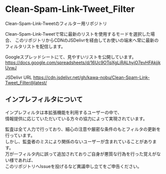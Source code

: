 # Clean-Spam-Link-Tweet_Filter
Clean-Spam-Link-Tweetのフィルター用リポジトリ

Clean-Spam-Link-Tweetで常に最新のリストを使用するモードを選択した場合、
このリポジトリからCDNのJSDelivrを経由してお使いの端末へ常に最新のフィルタリストを配信します。

Googleスプレッドシートにて、見やすいリストを公開しています。
https://docs.google.com/spreadsheets/d/16Uc9OTqXgLiRALhyiO7evHFAkjjkUvwJ

JSDelivr URL
https://cdn.jsdelivr.net/gh/kawa-nobu/Clean-Spam-Link-Tweet_Filter@latest/

## インプレフィルタについて
インプレフィルタは本拡張機能を利用するユーザーの中で、  
情報提供に応じていただいている方々の協力によって実現されています。

監査は全て人力で行っており、細心の注意や厳密な条件のもとフィルタの更新を行っています。  
しかし、監査者のミスにより関係のないユーザーが含まれていることがあります。  
万が一フィルタ内に誤って追加されておりご自身が悪質な行為を行った覚えがない様であれば、  
このリポジトリへIssueを投げるなど異議申し立てをご申告ください。
